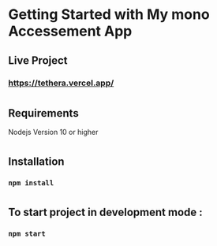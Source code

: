 # Getting Started with My mono Accessement App

## Live Project

### https://tethera.vercel.app/

#

## Requirements

Nodejs Version 10 or higher

#

## Installation

### `npm install`

#

## To start project in development mode :

### `npm start`
